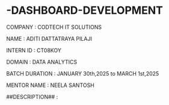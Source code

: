 # -DASHBOARD-DEVELOPMENT

COMPANY : CODTECH IT SOLUTIONS

NAME : ADITI DATTATRAYA PILAJI

INTERN ID : CT08KOY

DOMAIN : DATA ANALYTICS

BATCH DURATION : JANUARY 30th,2025 to MARCH 1st,2025

MENTOR NAME : NEELA SANTOSH

##DESCRIPTION## :

